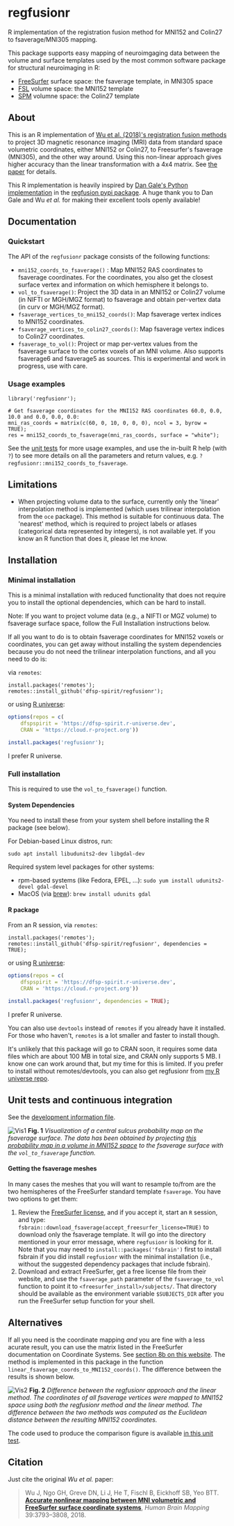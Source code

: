 # regfusionr
R implementation of the registration fusion method for MNI152 and Colin27 to fsaverage/MNI305 mapping.

This package supports easy mapping of neuroimgaging data between the volume and surface templates used by the most common software package for structural neuroimaging in R:

* [FreeSurfer](freesurfer.net/) surface space: the fsaverage template, in MNI305 space
* [FSL](https://fsl.fmrib.ox.ac.uk/fsl/fslwiki) volume space: the MNI152 template
* [SPM](https://www.fil.ion.ucl.ac.uk/spm/software/) volumne space: the Colin27 template

## About

This is an R implementation of [Wu et al. (2018)'s registration fusion methods](https://onlinelibrary.wiley.com/doi/full/10.1002/hbm.24213) to project 3D magnetic resonance imaging (MRI) data from standard space volumetric coordinates, either MNI152 or Colin27, to Freesurfer's fsaverage (MNI305), and the other way around. Using this non-linear approach gives higher accuracy than the linear transformation with a 4x4 matrix. See [the paper](https://onlinelibrary.wiley.com/doi/full/10.1002/hbm.24213) for details.

This R implementation is heavily inspired by [Dan Gale's Python implementation](https://github.com/danjgale/reg-fusion) in the [regfusion pypi package](https://pypi.org/project/regfusion/). A huge thank you to Dan Gale and  Wu *et al.* for making their excellent tools openly available!

## Documentation

### Quickstart

The API of the `regfusionr` package consists of the following functions:

* `mni152_coords_to_fsaverage()` : Map MNI152 RAS coordinates to fsaverage coordinates. For the coordinates, you also get the closest surface vertex and information on which hemisphere it belongs to.
* `vol_to_fsaverage()`: Project the 3D data in an MNI152 or Colin27 volume (in NIFTI or MGH/MGZ format) to fsaverage and obtain per-vertex data (in curv or MGH/MGZ format).
* `fsaverage_vertices_to_mni152_coords()`: Map fsaverage vertex indices to MNI152 coordinates.
* `fsaverage_vertices_to_colin27_coords()`: Map fsaverage vertex indices to Colin27 coordinates.
* `fsaverage_to_vol()`: Project or map per-vertex values from the fsaverage surface to the cortex voxels of an MNI volume. Also supports fsaverage6 and fsaverage5 as sources. This is experimental and work in progress, use with care.

### Usage examples

```
library('regfusionr');

# Get fsaverage coordinates for the MNI152 RAS coordinates 60.0, 0.0, 10.0 and 0.0, 0.0, 0.0:
mni_ras_coords = matrix(c(60, 0, 10, 0, 0, 0), ncol = 3, byrow = TRUE);
res = mni152_coords_to_fsaverage(mni_ras_coords, surface = "white");
```

See the [unit tests](./test/testthat/) for more usage examples, and use the in-built R help (with `?`) to see more details on all the parameters and return values, e.g. `?regfusionr::mni152_coords_to_fsaverage`.


## Limitations

* When projecting volume data to the surface, currently only the 'linear' interpolation method is implemented (which uses trilinear interpolation from the `oce` package). This method is suitable for continuous data. The 'nearest' method, which is required to project labels or atlases (categorical data represented by integers), is not available yet. If you know an R function that does it, please let me know.


## Installation

### Minimal installation

This is a minimal installation with reduced functionality that does not require you to install the optional dependencies, which can be  hard to install.

Note: If you want to project volume data (e.g., a NIFTI or MGZ volume) to fsaverage surface space, follow the Full Installation instructions below.

If all you want to do is to obtain fsaverage coordinates for MNI152 voxels or coordinates, you can get away without installing the system dependencies because you do not need the trilinear interpolation functions, and all you need to do is:

via `remotes`:

```
install.packages('remotes');
remotes::install_github('dfsp-spirit/regfusionr');
```

or using [R universe](https://r-universe.dev/):

```r
options(repos = c(
    dfspspirit = 'https://dfsp-spirit.r-universe.dev',
    CRAN = 'https://cloud.r-project.org'))

install.packages('regfusionr');
```

I prefer R universe.

### Full installation

This is required to use the `vol_to_fsaverage()` function.

#### System Dependencies

You need to install these from your system shell before installing the R package (see below).

For Debian-based Linux distros, run:
```
sudo apt install libudunits2-dev libgdal-dev
```

Required system level packages for other systems:

* rpm-based systems (like Fedora, EPEL, ...): `sudo yum install udunits2-devel gdal-devel`
* MacOS (via [brew](https://brew.sh)): `brew install udunits gdal`

#### R package

From an R session, via `remotes`:

```
install.packages('remotes');
remotes::install_github('dfsp-spirit/regfusionr', dependencies = TRUE);
```

or using [R universe](https://r-universe.dev/):

```r
options(repos = c(
    dfspspirit = 'https://dfsp-spirit.r-universe.dev',
    CRAN = 'https://cloud.r-project.org'))

install.packages('regfusionr', dependencies = TRUE);
```

I prefer R universe.

You can also use `devtools` instead of `remotes` if you already have it installed. For those who haven't, `remotes` is a lot smaller and faster to install though.

It's unlikely that this package will go to CRAN soon, it requires some data files which are about 100 MB in total size, and CRAN only supports 5 MB. I know one can work around that, but my time for this is limited. If you prefer to install without remotes/devtools, you can also get regfusionr from [my R universe repo](https://dfsp-spirit.r-universe.dev).


## Unit tests and continuous integration

See the [development information file](./DEVELOP.md).

![Vis1](./web/output_vol_to_fsaverage.png?raw=true "Projection of a central sulcus probability map from a volume in MNI152 space to the fsaverage surface.")
**Fig. 1** *Visualization of a central sulcus probability map on the fsaverage surface. The data has been obtained by projecting [this probability map in a volume in MNI152 space](./inst/extdata/testdata/MNI_probMap_ants.central_sulc.nii.gz) to the fsaverage surface with the `vol_to_fsaverage` function.*


#### Getting the fsaverage meshes

In many cases the meshes that you will want to resample to/from are the two hemispheres of the FreeSurfer standard template `fsaverage`. You have two options to get them:

1) Review the [FreeSurfer license](https://surfer.nmr.mgh.harvard.edu/fswiki/License), and if you accept it, start an `R` session, and type: `fsbrain::download_fsaverage(accept_freesurfer_license=TRUE)` to download only the fsaverage template. It will go into the directory mentioned in your error message, where `regfusionr` is looking for it. Note that you may need to `install::packages('fsbrain')` first to install fsbrain if you did install `regfusionr` with the minimal installation (i.e., without the suggested dependency packages that include fsbrain).
2) Download and extract FreeSurfer, get a free license file from their website, and use the `fsaverage_path` parameter of the `fsaverage_to_vol` function to point it to `<freesurfer_install>/subjects/`. That directory should be available as the environment variable `$SUBJECTS_DIR` after you run the FreeSurfer setup function for your shell.


## Alternatives

If all you need is the coordinate mapping *and* you are fine with a less acurate result, you can use the matrix listed in the FreeSurfer documentation on Coordinate Systems. See [section 8b on this website](https://surfer.nmr.mgh.harvard.edu/fswiki/CoordinateSystems). The method is implemented in this package in the function `linear_fsaverage_coords_to_MNI152_coords()`. The difference between the results is shown below.


![Vis2](./web/regfusionr_vs_linear.png?raw=true "Difference between the regfusionr approach and the linear method. The coordinates of all fsaverage vertices were mapped to MNI152 space using both the regfusionr method and the linear method. The difference between the two methods was computed as the Euclidean distance between the resulting MNI152 coordinates.")
**Fig. 2** *Difference between the regfusionr approach and the linear method. The coordinates of all fsaverage vertices were mapped to MNI152 space using both the regfusionr method and the linear method. The difference between the two methods was computed as the Euclidean distance between the resulting MNI152 coordinates.*

The code used to produce the comparison figure is available [in this unit test](tests/testthat/test-compare_linear_to_regfusion.R).

## Citation

Just cite the original *Wu et al.* paper:

>Wu J, Ngo GH, Greve DN, Li J, He T, Fischl B, Eickhoff SB, Yeo BTT. [**Accurate nonlinear mapping between MNI volumetric and FreeSurfer surface coordinate systems**](http://people.csail.mit.edu/ythomas/publications/2018VolSurfMapping-HBM.pdf), *Human Brain Mapping* 39:3793–3808, 2018.
